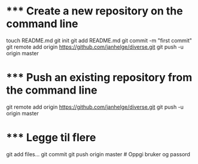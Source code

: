 

# *** Create a new repository on the command line

touch README.md
git init
git add README.md
git commit -m "first commit"
git remote add origin https://github.com/janhelge/diverse.git
git push -u origin master


# *** Push an existing repository from the command line

git remote add origin https://github.com/janhelge/diverse.git
git push -u origin master



# *** Legge til flere
git add files...
git commit
git push origin master # Oppgi bruker og passord


